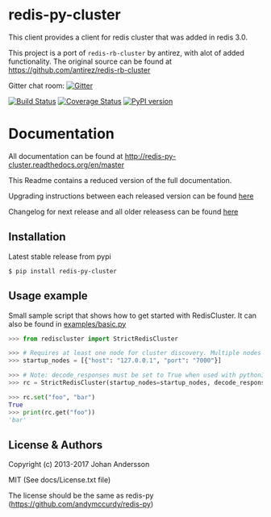 # redis-py-cluster

This client provides a client for redis cluster that was added in redis 3.0.

This project is a port of `redis-rb-cluster` by antirez, with alot of added functionality. The original source can be found at https://github.com/antirez/redis-rb-cluster

Gitter chat room: [![Gitter](https://badges.gitter.im/Grokzen/redis-py-cluster.svg)](https://gitter.im/Grokzen/redis-py-cluster?utm_source=badge&utm_medium=badge&utm_campaign=pr-badge)

[![Build Status](https://travis-ci.org/Grokzen/redis-py-cluster.svg?branch=master)](https://travis-ci.org/Grokzen/redis-py-cluster) [![Coverage Status](https://coveralls.io/repos/Grokzen/redis-py-cluster/badge.png)](https://coveralls.io/r/Grokzen/redis-py-cluster) [![PyPI version](https://badge.fury.io/py/redis-py-cluster.svg)](http://badge.fury.io/py/redis-py-cluster)



# Documentation

All documentation can be found at http://redis-py-cluster.readthedocs.org/en/master

This Readme contains a reduced version of the full documentation.

Upgrading instructions between each released version can be found [here](docs/upgrading.rst)

Changelog for next release and all older releasess can be found [here](docs/release-notes.rst)



## Installation

Latest stable release from pypi

```
$ pip install redis-py-cluster
```



## Usage example

Small sample script that shows how to get started with RedisCluster. It can also be found in [examples/basic.py](examples/basic.py)

```python
>>> from rediscluster import StrictRedisCluster

>>> # Requires at least one node for cluster discovery. Multiple nodes is recommended.
>>> startup_nodes = [{"host": "127.0.0.1", "port": "7000"}]

>>> # Note: decode_responses must be set to True when used with python3
>>> rc = StrictRedisCluster(startup_nodes=startup_nodes, decode_responses=True)

>>> rc.set("foo", "bar")
True
>>> print(rc.get("foo"))
'bar'
```



## License & Authors

Copyright (c) 2013-2017 Johan Andersson

MIT (See docs/License.txt file)

The license should be the same as redis-py (https://github.com/andymccurdy/redis-py)